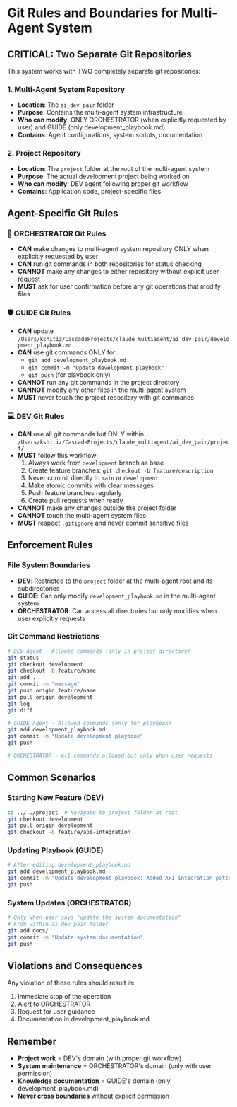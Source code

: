 # Git Rules and Boundaries for Multi-Agent System

## CRITICAL: Two Separate Git Repositories

This system works with TWO completely separate git repositories:

### 1. **Multi-Agent System Repository**
- **Location**: The `ai_dev_pair` folder
- **Purpose**: Contains the multi-agent system infrastructure
- **Who can modify**: ONLY ORCHESTRATOR (when explicitly requested by user) and GUIDE (only development_playbook.md)
- **Contains**: Agent configurations, system scripts, documentation

### 2. **Project Repository** 
- **Location**: The `project` folder at the root of the multi-agent system
- **Purpose**: The actual development project being worked on
- **Who can modify**: DEV agent following proper git workflow
- **Contains**: Application code, project-specific files

## Agent-Specific Git Rules

### 🎯 ORCHESTRATOR Git Rules
- **CAN** make changes to multi-agent system repository ONLY when explicitly requested by user
- **CAN** run git commands in both repositories for status checking
- **CANNOT** make any changes to either repository without explicit user request
- **MUST** ask for user confirmation before any git operations that modify files

### 🛡️ GUIDE Git Rules  
- **CAN** update `/Users/kshitiz/CascadeProjects/claude_multiagent/ai_dev_pair/development_playbook.md`
- **CAN** use git commands ONLY for:
  - `git add development_playbook.md`
  - `git commit -m "Update development playbook"`
  - `git push` (for playbook only)
- **CANNOT** run any git commands in the project directory
- **CANNOT** modify any other files in the multi-agent system
- **MUST** never touch the project repository with git commands

### 💻 DEV Git Rules
- **CAN** use all git commands but ONLY within `/Users/kshitiz/CascadeProjects/claude_multiagent/ai_dev_pair/project/`
- **MUST** follow this workflow:
  1. Always work from `development` branch as base
  2. Create feature branches: `git checkout -b feature/description`
  3. Never commit directly to `main` or `development`
  4. Make atomic commits with clear messages
  5. Push feature branches regularly
  6. Create pull requests when ready
- **CANNOT** make any changes outside the project folder
- **CANNOT** touch the multi-agent system files
- **MUST** respect `.gitignore` and never commit sensitive files

## Enforcement Rules

### File System Boundaries
- **DEV**: Restricted to the `project` folder at the multi-agent root and its subdirectories
- **GUIDE**: Can only modify `development_playbook.md` in the multi-agent system
- **ORCHESTRATOR**: Can access all directories but only modifies when user explicitly requests

### Git Command Restrictions
```bash
# DEV Agent - Allowed commands (only in project directory)
git status
git checkout development
git checkout -b feature/name
git add .
git commit -m "message"
git push origin feature/name
git pull origin development
git log
git diff

# GUIDE Agent - Allowed commands (only for playbook)
git add development_playbook.md
git commit -m "Update development playbook"
git push

# ORCHESTRATOR - All commands allowed but only when user requests
```

## Common Scenarios

### Starting New Feature (DEV)
```bash
cd ../../project  # Navigate to project folder at root
git checkout development
git pull origin development
git checkout -b feature/api-integration
```

### Updating Playbook (GUIDE)
```bash
# After editing development_playbook.md
git add development_playbook.md
git commit -m "Update development playbook: Added API integration patterns"
git push
```

### System Updates (ORCHESTRATOR)
```bash
# Only when user says "update the system documentation"
# From within ai_dev_pair folder
git add docs/
git commit -m "Update system documentation"
git push
```

## Violations and Consequences

Any violation of these rules should result in:
1. Immediate stop of the operation
2. Alert to ORCHESTRATOR
3. Request for user guidance
4. Documentation in development_playbook.md

## Remember

- **Project work** = DEV's domain (with proper git workflow)
- **System maintenance** = ORCHESTRATOR's domain (only with user permission)
- **Knowledge documentation** = GUIDE's domain (only development_playbook.md)
- **Never cross boundaries** without explicit permission
